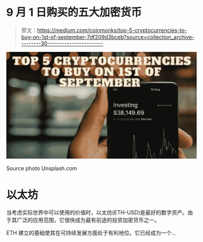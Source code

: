 # 9 月 1 日购买的五大加密货币

> 原文：<https://medium.com/coinmonks/top-5-cryptocurrencies-to-buy-on-1st-of-september-7df209d3bceb?source=collection_archive---------30----------------------->

![](img/cfc565af40709bc97214e6ebf86c978e.png)

Source photo Unsplash.com

# 以太坊

当考虑实际世界中可以使用的价值时，以太坊(ETH-USD)是最好的数字资产。由于其广泛的应用范围，它很快成为最有前途的投资加密货币之一。

ETH 建立的基础使其在可持续发展方面处于有利地位。它已经成为一个…